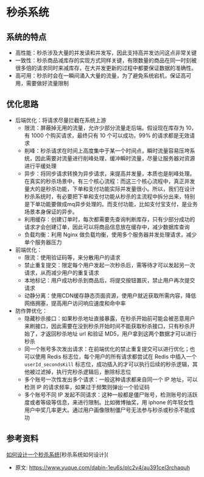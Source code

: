 # 秒杀系统
<!--page header-->

<a name="0dd33745"></a>
## 系统的特点

- 高性能：秒杀涉及大量的并发读和并发写，因此支持高并发访问这点非常关键
- 一致性：秒杀商品减库存的实现方式同样关键，有限数量的商品在同一时刻被很多倍的请求同时来减库存，在大并发更新的过程中都要保证数据的准确性。
- 高可用：秒杀时会在一瞬间涌入大量的流量，为了避免系统宕机，保证高可用，需要做好流量限制

<a name="d01e4ce9"></a>
## 优化思路

-  后端优化：将请求尽量拦截在系统上游 
   - 限流：屏蔽掉无用的流量，允许少部分流量走后端。假设现在库存为 10，有 1000 个购买请求，最终只有 10 个可以成功，99% 的请求都是无效请求
   - 削峰：秒杀请求在时间上高度集中于某一个时间点，瞬时流量容易压垮系统，因此需要对流量进行削峰处理，缓冲瞬时流量，尽量让服务器对资源进行平缓处理
   - 异步：将同步请求转换为异步请求，来提高并发量，本质也是削峰处理。在真实的秒杀场景中，有三个核心流程：而这三个核心流程中，真正并发量大的是秒杀功能，下单和支付功能实际并发量很小。所以，我们在设计秒杀系统时，有必要把下单和支付功能从秒杀的主流程中拆分出来，特别是下单功能要做成mq异步处理的。而支付功能，比如支付宝支付，是业务场景本身保证的异步。
   - 利用缓存：创建订单时，每次都需要先查询判断库存，只有少部分成功的请求才会创建订单，因此可以将商品信息放在缓存中，减少数据库查询
   - 负载均衡：利用 Nginx 做负载均衡，使用多个服务器并发处理请求，减少单个服务器压力
-  前端优化： 
   - 限流：使用验证码等，来分散用户的请求
   - 禁止重复提交：限定每个用户发起一次秒杀后，需等待才可以发起另一次请求，从而减少用户的重复请求
   - 本地标记：用户成功秒杀到商品后，将提交按钮置灰，禁止用户再次提交请求
   - 动静分离：使用CDN缓存静态页面资源，使用户就近获取所需内容，降低网络拥塞，提高用户访问响应速度和命中率
-  防作弊优化： 
   - 隐藏秒杀接口：如果秒杀地址直接暴露，在秒杀开始前可能会被恶意用户来刷接口，因此需要在没到秒杀开始时间不能获取秒杀接口，只有秒杀开始了，才返回秒杀地址 url 和验证 MD5，用户拿到这两个数据才可以进行秒杀
   - 同一个账号多次发出请求：在前端优化的禁止重复提交可以进行优化；也可以使用 Redis 标志位，每个用户的所有请求都尝试在 Redis 中插入一个 `userId_secondsKill` 标志位，成功插入的才可以执行后续的秒杀逻辑，其他被过滤掉，执行完秒杀逻辑后，删除标志位
   - 多个账号一次性发出多个请求：一般这种请求都来自同一个 IP 地址，可以检测 IP 的请求频率，如果过于频繁则弹出一个验证码
   - 多个账号不同 IP 发起不同请求：这种一般都是僵尸账号，检测账号的活跃度或者等级等信息，来进行限制。比如微博抽奖，用 iphone 的年轻女性用户中奖几率更大。通过用户画像限制僵尸号无法参与秒杀或秒杀不能成功
<a name="35808e79"></a>
## 参考资料
[如何设计一个秒杀系统](https://gongfukangee.github.io/2019/06/09/SecondsKill/#%E7%B3%BB%E7%BB%9F%E7%9A%84%E7%89%B9%E7%82%B9)[秒杀系统如何设计]( 


<!--page footer-->
- 原文: <https://www.yuque.com/dabin-1eu6s/plc2v4/au391cel3rchaquh>